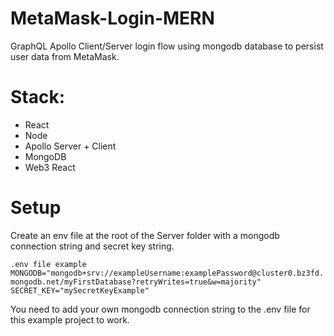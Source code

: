 # MetaMask-Login-MERN
GraphQL Apollo Client/Server login flow using mongodb database to persist user data from MetaMask.

# Stack:
- React
- Node
- Apollo Server + Client
- MongoDB
- Web3 React

# Setup

Create an env file at the root of the Server folder with a mongodb connection string and secret key string.

`.env file example MONGODB="mongodb+srv://exampleUsername:examplePassword@cluster0.bz3fd.mongodb.net/myFirstDatabase?retryWrites=true&w=majority" SECRET_KEY="mySecretKeyExample"`

You need to add your own mongodb connection string to the .env file for this example project to work.

